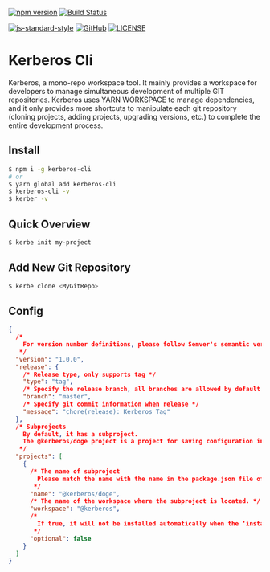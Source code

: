 [![npm version](https://badge.fury.io/js/kerberos-cli.svg)](https://badge.fury.io/js/kerberos-cli)
[![Build Status](https://travis-ci.org/kerberos-cli/kerberos-cli.svg?branch=master)](https://travis-ci.org/kerberos-cli/kerberos-cli)

[![js-standard-style](https://img.shields.io/badge/code%20style-standard-brightgreen.svg)](http://standardjs.com)
[![GitHub](https://img.shields.io/github/license/mashape/apistatus.svg)](https://github.com/kerberos-cli/kerberos-cli/blob/master/LICENSE)
[![LICENSE](https://img.shields.io/badge/license-Anti%20996-blue.svg)](https://github.com/996icu/996.ICU/blob/master/LICENSE)

# Kerberos Cli

Kerberos, a mono-repo workspace tool. It mainly provides a workspace for developers to manage simultaneous development of multiple GIT repositories. Kerberos uses YARN WORKSPACE to manage dependencies, and it only provides more shortcuts to manipulate each git repository (cloning projects, adding projects, upgrading versions, etc.) to complete the entire development process.

## Install

```bash
$ npm i -g kerberos-cli
# or
$ yarn global add kerberos-cli
$ kerberos-cli -v
$ kerber -v
```

## Quick Overview

```bash
$ kerbe init my-project
```

## Add New Git Repository

```bash
$ kerbe clone <MyGitRepo>
```

## Config

```json
{
  /*
    For version number definitions, please follow Semver's semantic version number rules. For related rules, please refer to https://semver.org/. All sub-project version numbers are subject to this version, and cannot be greater than this version.
   */
  "version": "1.0.0",
  "release": {
    /* Release type, only supports tag */
    "type": "tag",
    /* Specify the release branch, all branches are allowed by default */
    "branch": "master",
    /* Specify git commit information when release */
    "message": "chore(release): Kerberos Tag"
  },
  /* Subprojects
    By default, it has a subproject.
    The @kerberos/doge project is a project for saving configuration information of the workspace.
   */
  "projects": [
    {
      /* The name of subproject
        Please match the name with the name in the package.json file of the subproject.
       */
      "name": "@kerberos/doge",
      /* The name of the workspace where the subproject is located. */
      "workspace": "@kerberos",
      /*
        If true, it will not be installed automatically when the ʻinstall` command is executed, but an optional installation will be prompted.
       */
      "optional": false
    }
  ]
}
```
